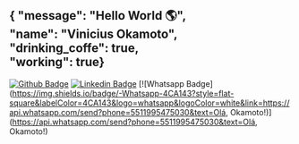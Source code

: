 ## { "message": "Hello World :earth_americas:", <br/>"name": "Vinicius Okamoto",<br/> "drinking_coffe": true,<br/>"working": true} 

[![Github Badge](https://img.shields.io/badge/-Github-000?style=flat-square&logo=Github&logoColor=white&link=https://github.com/viniokamoto)](https://github.com/viniokamoto)
[![Linkedin Badge](https://img.shields.io/badge/-LinkedIn-blue?style=flat-square&logo=Linkedin&logoColor=white&link=https://www.linkedin.com/in/vinicius-okamoto)](https://www.linkedin.com/in/vinicius-okamoto)
[![Whatsapp Badge](https://img.shields.io/badge/-Whatsapp-4CA143?style=flat-square&labelColor=4CA143&logo=whatsapp&logoColor=white&link=https://api.whatsapp.com/send?phone=5511995475030&text=Olá, Okamoto!)](https://api.whatsapp.com/send?phone=5511995475030&text=Olá, Okamoto!)
<!--
**ViniOkamoto/ViniOkamoto** is a ✨ _special_ ✨ repository because its `README.md` (this file) appears on your GitHub profile.

A Japanese boy, full stack programmer, fan of flutter, javascript and typescript, passionate about UI and UX, lover of nature and geek culture.

- 🔭 I’m currently discover and
- 🌱 I’m currently learning ...
- 👯 I’m looking to collaborate on ...
- 🤔 I’m looking for help with ...
- 💬 Ask me about ...
- 📫 How to reach me: you can find me by my email leo_kamoto@outlook.com ...
- ⚡ See
